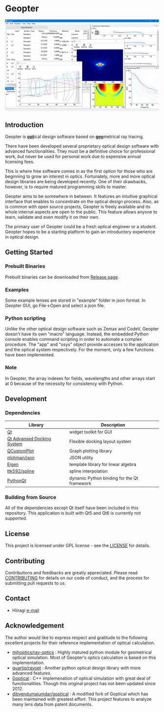 # Geopter

![demo](data/screenshots/Geopter_demo_windows.png)

## Introduction
Geopter is <u>**opt**</u>ical design software based on <u>**geo**</u>metrical ray tracing.

There have been developed several proprietary optical design software with advanced functionalities. They must be a definitive choice for professional work, but never be used for personal work due to expensive annual licensing fees.

This is where free software comes in as the first option for those who are beginning to grow an interest in optics. Fortunately, more and more optical design libraries are being developed recently. One of their drawbacks, however, is to require matured programming skills to master.

Geopter aims to be somewhere in between. It features an intuitive graphical interface that enables to concentrate on the optical design process. Also, as is common with open source projects, Geopter is freely available and its whole internal aspects are open to the public. This feature allows anyone to learn, validate and even modify it on their own.

The primary user of Geopter could be a fresh optical engineer or a student.  Geopter hopes to be a starting platform to gain an introductory experience in optical design.


## Getting Started
### Prebuilt Binaries
Prebuilt binaries can be downloaded from [Release page](https://github.com/heterophyllus/Geopter/releases/latest).

### Examples
Some example lenses are stored in "example" folder in json format.  In Geopter GUI, go File->Open and select a json file.

### Python scripting
Unlike the other optical design software such as Zemax and CodeV, Geopter doesn't have its own "macro" language.  Instead, the embedded Python console enables command scripting in order to automate a complex procedure. The "app" and "osys" object provide accesses to the application and the optical system respectively.
For the moment, only a few functions have been implemented.

### Note
In Geopter, the array indexes for fields, wavelengths and other arrays start at 0 because of the necessity for consistency with Python.


## Development
### Dependencies

|Library|Description|
|---|---|
|[Qt](https://www.qt.io)|widget toolkit for GUI|
|[Qt Advansed Docking System](https://github.com/githubuser0xFFFF/Qt-Advanced-Docking-System)|Flexible docking layout system|
|[QCustomPlot](https://www.qcustomplot.com)|Graph plotting library |
|[nlohman/json](https://github.com/nlohmann/json)|JSON utility|
|[Eigen](https://eigen.tuxfamily.org/index.php?title=Main_Page)|template library for linear algebra|
|[ttk592/spline](https://github.com/ttk592/spline)|spline interpolation|
|[PythonQt](https://mevislab.github.io/pythonqt/index.html)|dynamic Python binding for the Qt framework|


### Building from Source
All of the dependencies except Qt itself have been included in this repository.
This application is built with Qt5 and Qt6 is currently not supported.


## License
This project is licensed under GPL license - see the [LICENSE](LICENSE.md) for details.


## Contributing
Contributions and feedbacks are greatly appreciated.
Please read [CONTRIBUTING](CONTRIBUTING.md) for details on our code of conduct, and the process for submitting pull requests to us.


## Contact
- Hiiragi [ e-mail ](<heterophyllus.work@gmail.com>)


## Acknowledgement
The author would like to express respect and gratitude to the following excellent projects for their reference implementation of optical calculation.

- [mjhoptics/ray-optics](https://github.com/mjhoptics/ray-optics) : Highly matured python module for geometrical optical simulation.  Most of Geopter's optics calculation is based on this implementation.
- [quartiq/rayopt](https://github.com/quartiq/rayopt) : Another python optical design library with more advanced features.
- [Goptical](https://www.gnu.org/software/goptical/) : C++ implemenation of optical simulation with great deal of functionalities. Though this original project has not been updated since 2012.
- [dibyendumajumdar/goptical](https://github.com/dibyendumajumdar/goptical) : A modified fork of Goptical which has been maintained with greatest effort. This project features to analyze many lens data from patent documents.


